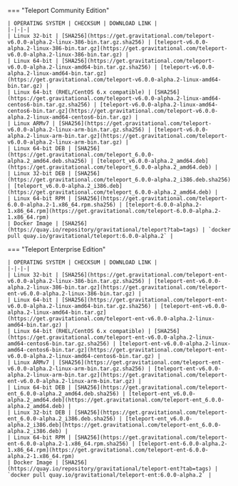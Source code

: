 
=== "Teleport Community Edition"

    | OPERATING SYSTEM | CHECKSUM | DOWNLOAD LINK |
    |-|-|-|
    | Linux 32-bit | [SHA256](https://get.gravitational.com/teleport-v6.0.0-alpha.2-linux-386-bin.tar.gz.sha256) | [teleport-v6.0.0-alpha.2-linux-386-bin.tar.gz](https://get.gravitational.com/teleport-v6.0.0-alpha.2-linux-386-bin.tar.gz) |
    | Linux 64-bit | [SHA256](https://get.gravitational.com/teleport-v6.0.0-alpha.2-linux-amd64-bin.tar.gz.sha256) | [teleport-v6.0.0-alpha.2-linux-amd64-bin.tar.gz](https://get.gravitational.com/teleport-v6.0.0-alpha.2-linux-amd64-bin.tar.gz) |
    | Linux 64-bit (RHEL/CentOS 6.x compatible) | [SHA256](https://get.gravitational.com/teleport-v6.0.0-alpha.2-linux-amd64-centos6-bin.tar.gz.sha256) | [teleport-v6.0.0-alpha.2-linux-amd64-centos6-bin.tar.gz](https://get.gravitational.com/teleport-v6.0.0-alpha.2-linux-amd64-centos6-bin.tar.gz) |
    | Linux ARMv7 | [SHA256](https://get.gravitational.com/teleport-v6.0.0-alpha.2-linux-arm-bin.tar.gz.sha256) | [teleport-v6.0.0-alpha.2-linux-arm-bin.tar.gz](https://get.gravitational.com/teleport-v6.0.0-alpha.2-linux-arm-bin.tar.gz) |
    | Linux 64-bit DEB | [SHA256](https://get.gravitational.com/teleport_6.0.0-alpha.2_amd64.deb.sha256) | [teleport_v6.0.0-alpha.2_amd64.deb](https://get.gravitational.com/teleport_6.0.0-alpha.2_amd64.deb) |
    | Linux 32-bit DEB | [SHA256](https://get.gravitational.com/teleport_6.0.0-alpha.2_i386.deb.sha256) | [teleport_v6.0.0-alpha.2_i386.deb](https://get.gravitational.com/teleport_6.0.0-alpha.2_amd64.deb) |
    | Linux 64-bit RPM | [SHA256](https://get.gravitational.com/teleport-6.0.0-alpha.2-1.x86_64.rpm.sha256) | [teleport-6.0.0-alpha.2-1.x86_64.rpm](https://get.gravitational.com/teleport-6.0.0-alpha.2-1.x86_64.rpm)
    | Docker Image | [SHA256](https://quay.io/repository/gravitational/teleport?tab=tags) | `docker pull quay.io/gravitational/teleport:6.0.0-alpha.2` |

=== "Teleport Enterprise Edition"

    | OPERATING SYSTEM | CHECKSUM | DOWNLOAD LINK |
    |-|-|-|
    | Linux 32-bit | [SHA256](https://get.gravitational.com/teleport-ent-v6.0.0-alpha.2-linux-386-bin.tar.gz.sha256) | [teleport-ent-v6.0.0-alpha.2-linux-386-bin.tar.gz](https://get.gravitational.com/teleport-ent-v6.0.0-alpha.2-linux-386-bin.tar.gz) |
    | Linux 64-bit | [SHA256](https://get.gravitational.com/teleport-ent-v6.0.0-alpha.2-linux-amd64-bin.tar.gz.sha256) | [teleport-ent-v6.0.0-alpha.2-linux-amd64-bin.tar.gz](https://get.gravitational.com/teleport-ent-v6.0.0-alpha.2-linux-amd64-bin.tar.gz) |
    | Linux 64-bit (RHEL/CentOS 6.x compatible) | [SHA256](https://get.gravitational.com/teleport-ent-v6.0.0-alpha.2-linux-amd64-centos6-bin.tar.gz.sha256) | [teleport-ent-v6.0.0-alpha.2-linux-amd64-centos6-bin.tar.gz](https://get.gravitational.com/teleport-ent-v6.0.0-alpha.2-linux-amd64-centos6-bin.tar.gz) |
    | Linux ARMv7 | [SHA256](https://get.gravitational.com/teleport-ent-v6.0.0-alpha.2-linux-arm-bin.tar.gz.sha256) | [teleport-ent-v6.0.0-alpha.2-linux-arm-bin.tar.gz](https://get.gravitational.com/teleport-ent-v6.0.0-alpha.2-linux-arm-bin.tar.gz) |
    | Linux 64-bit DEB | [SHA256](https://get.gravitational.com/teleport-ent_6.0.0-alpha.2_amd64.deb.sha256) | [teleport-ent_v6.0.0-alpha.2_amd64.deb](https://get.gravitational.com/teleport-ent_6.0.0-alpha.2_amd64.deb) |
    | Linux 32-bit DEB | [SHA256](https://get.gravitational.com/teleport-ent_6.0.0-alpha.2_i386.deb.sha256) | [teleport-ent_v6.0.0-alpha.2_i386.deb](https://get.gravitational.com/teleport-ent_6.0.0-alpha.2_i386.deb) |
    | Linux 64-bit RPM | [SHA256](https://get.gravitational.com/teleport-ent-6.0.0-alpha.2-1.x86_64.rpm.sha256) | [teleport-ent-6.0.0-alpha.2-1.x86_64.rpm](https://get.gravitational.com/teleport-ent-6.0.0-alpha.2-1.x86_64.rpm)
    | Docker Image | [SHA256](https://quay.io/repository/gravitational/teleport-ent?tab=tags) | `docker pull quay.io/gravitational/teleport-ent:6.0.0-alpha.2` |